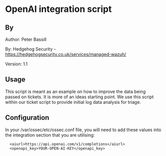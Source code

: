 # OpenAI integration script

## By
Author:   Peter Bassill

By:       Hedgehog Security - https://hedgehogsecurity.co.uk/services/managed-wazuh/

Version:  1.1

## Usage
This script is meant as an example on how to improve the data being passed on tickets. It is more of an ideas starting point. We use this script within our ticket script to provide initial log data analysis for triage.

## Configuration

In your /var/ossec/etc/ossec.conf file, you will need to add these values into the integration section that you are utilising:

````
  <aiurl>https://api.openai.com/v1/completions</aiurl>
  <openapi_key>YOUR-OPEN-AI-KEY</openapi_key>
````

